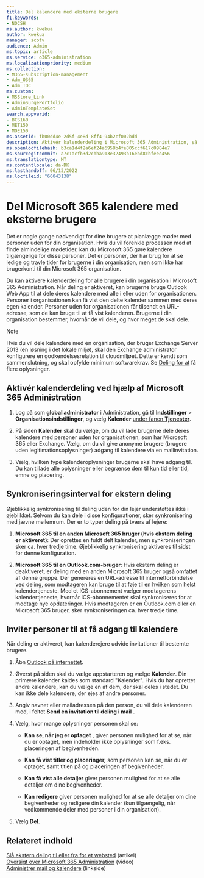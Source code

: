 ```yaml
---
title: Del kalendere med eksterne brugere
f1.keywords:
- NOCSH
ms.author: kwekua
author: kwekua
manager: scotv
audience: Admin
ms.topic: article
ms.service: o365-administration
ms.localizationpriority: medium
ms.collection:
- M365-subscription-management
- Adm_O365
- Adm_TOC
ms.custom:
- MSStore_Link
- AdminSurgePortfolio
- AdminTemplateSet
search.appverid:
- BCS160
- MET150
- MOE150
ms.assetid: fb00dd4e-2d5f-4e8d-8ff4-94b2cf002bdd
description: Aktivér kalenderdeling i Microsoft 365 Administration, så brugerne kan dele deres kalendere med alle i eller uden for organisationen.
ms.openlocfilehash: b3ca1d4f2a6ef24a6958b4fe805ccf617c0984e7
ms.sourcegitcommit: a7c1acfb3d2cbba913e32493b16ebd8cbfeee456
ms.translationtype: MT
ms.contentlocale: da-DK
ms.lasthandoff: 06/13/2022
ms.locfileid: "66043138"
---
```

# <a name="share-microsoft-365-calendars-with-external-users"></a>Del Microsoft 365 kalendere med eksterne brugere

Det er nogle gange nødvendigt for dine brugere at planlægge møder med personer uden for din organisation. Hvis du vil forenkle processen med at finde almindelige mødetider, kan du Microsoft 365 gøre kalendere tilgængelige for disse personer. Det er personer, der har brug for at se ledige og travle tider for brugerne i din organisation, men som ikke har brugerkonti til din Microsoft 365 organisation.

Du kan aktivere kalenderdeling for alle brugere i din organisation i Microsoft 365 Administration. Når deling er aktiveret, kan brugerne bruge Outlook Web App til at dele deres kalendere med alle i eller uden for organisationen. Personer i organisationen kan få vist den delte kalender sammen med deres egen kalender. Personer uden for organisationen får tilsendt en URL-adresse, som de kan bruge til at få vist kalenderen. Brugerne i din organisation bestemmer, hvornår de vil dele, og hvor meget de skal dele.

> [!NOTE]
> Hvis du vil dele kalendere med en organisation, der bruger Exchange Server 2013 (en løsning i det lokale miljø), skal den Exchange administrator konfigurere en godkendelsesrelation til cloudmiljøet. Dette er kendt som sammenslutning, og skal opfylde minimum softwarekrav. Se [Deling for at](/exchange/sharing-exchange-2013-help) få flere oplysninger.
  
## <a name="enable-calendar-sharing-using-the-microsoft-365-admin-center"></a>Aktivér kalenderdeling ved hjælp af Microsoft 365 Administration

1. Log på som **global administrator** i Administration, gå til **Indstillinger** \> **Organisationsindstillinger**, og vælg **Kalender** <a href="https://go.microsoft.com/fwlink/p/?linkid=2053743" target="_blank">under fanen **Tjenester**</a>.
  
3. På siden **Kalender** skal du vælge, om du vil lade brugerne dele deres kalendere med personer uden for organisationen, som har Microsoft 365 eller Exchange. Vælg, om du vil give anonyme brugere (brugere uden legitimationsoplysninger) adgang til kalendere via en mailinvitation.

4. Vælg, hvilken type kalenderoplysninger brugerne skal have adgang til. Du kan tillade alle oplysninger eller begrænse dem til kun tid eller tid, emne og placering.

## <a name="external-sharing-sync-interval"></a>Synkroniseringsinterval for ekstern deling

Øjeblikkelig synkronisering til deling uden for din lejer understøttes ikke i øjeblikket. Selvom du kan dele i disse konfigurationer, sker synkronisering med jævne mellemrum. Der er to typer deling på tværs af lejere:

1. **Microsoft 365 til en anden Microsoft 365 bruger (hvis ekstern deling er aktiveret)**: Der oprettes en fuldt delt kalender, men synkroniseringen sker ca. hver tredje time. Øjeblikkelig synkronisering aktiveres til sidst for denne konfiguration.

2. **Microsoft 365 til en Outlook.com-bruger**: Hvis ekstern deling er deaktiveret, er deling med en anden Microsoft 365 bruger også omfattet af denne gruppe. Der genereres en URL-adresse til internetforbindelse ved deling, som modtageren kan bruge til at føje til en hvilken som helst kalendertjeneste. Med et ICS-abonnement vælger modtagerens kalendertjeneste, hvornår ICS-abonnementet skal synkroniseres for at modtage nye opdateringer. Hvis modtageren er en Outlook.com eller en Microsoft 365 bruger, sker synkroniseringen ca. hver tredje time.

## <a name="invite-people-to-access-calendars"></a>Inviter personer til at få adgang til kalendere

Når deling er aktiveret, kan kalenderejere udvide invitationer til bestemte brugere.

1. Åbn [Outlook på internettet](https://outlook.office365.com).

2. Øverst på siden skal du vælge appstarteren og vælge **Kalender**. Din primære kalender kaldes som standard "Kalender". Hvis du har oprettet andre kalendere, kan du vælge en af dem, der skal deles i stedet. Du kan ikke dele kalendere, der ejes af andre personer.

3. Angiv navnet eller mailadressen på den person, du vil dele kalenderen med, i feltet **Send en invitation til deling i mail** .

4. Vælg, hvor mange oplysninger personen skal se:

     - **Kan se, når jeg er optaget** , giver personen mulighed for at se, når du er optaget, men indeholder ikke oplysninger som f.eks. placeringen af begivenheden.

     - **Kan få vist titler og placeringer,** som personen kan se, når du er optaget, samt titlen på og placeringen af begivenheder.

     - **Kan få vist alle detaljer** giver personen mulighed for at se alle detaljer om dine begivenheder.

     - **Kan redigere** giver personen mulighed for at se alle detaljer om dine begivenheder og redigere din kalender (kun tilgængelig, når vedkommende deler med personer i din organisation).

5. Vælg **Del**. 

## <a name="related-content"></a>Relateret indhold

[Slå ekstern deling til eller fra for et websted](/sharepoint/change-external-sharing-site) (artikel)\
[Oversigt over Microsoft 365 Administration](../admin-overview/admin-center-overview.md) (video)\
[Administrer mail og kalendere](/admin) (linkside)

